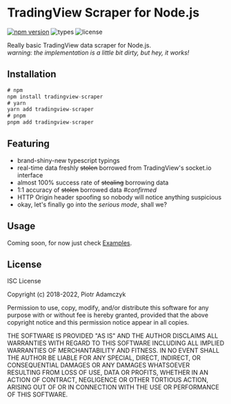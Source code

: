 # TradingView Scraper for Node.js

[![npm version](https://img.shields.io/npm/v/tradingview-scraper.svg)](https://npmjs.com/package/tradingview-scraper)
![types](https://img.shields.io/npm/types/tradingview-scraper)
![license](https://img.shields.io/npm/l/tradingview-scraper.svg)

Really basic TradingView data scraper for Node.js.  
_warning: the implementation is a little bit dirty, but hey, it works!_

## Installation

```javascript
# npm
npm install tradingview-scraper
# yarn
yarn add tradingview-scraper
# pnpm
pnpm add tradingview-scraper
```

## Featuring

- brand-shiny-new typescript typings
- real-time data freshly ~~stolen~~ borrowed from TradingView's socket.io interface
- almost 100% success rate of ~~stealing~~ borrowing data
- 1:1 accuracy of ~~stolen~~ borrowed data _#confirmed_
- HTTP Origin header spoofing so nobody will notice anything suspicious
- okay, let's finally go into the _serious mode_, shall we?

## Usage

Coming soon, for now just check [Examples](./examples).

## License

ISC License

Copyright (c) 2018-2022, Piotr Adamczyk

Permission to use, copy, modify, and/or distribute this software for any
purpose with or without fee is hereby granted, provided that the above
copyright notice and this permission notice appear in all copies.

THE SOFTWARE IS PROVIDED "AS IS" AND THE AUTHOR DISCLAIMS ALL WARRANTIES
WITH REGARD TO THIS SOFTWARE INCLUDING ALL IMPLIED WARRANTIES OF
MERCHANTABILITY AND FITNESS. IN NO EVENT SHALL THE AUTHOR BE LIABLE FOR
ANY SPECIAL, DIRECT, INDIRECT, OR CONSEQUENTIAL DAMAGES OR ANY DAMAGES
WHATSOEVER RESULTING FROM LOSS OF USE, DATA OR PROFITS, WHETHER IN AN
ACTION OF CONTRACT, NEGLIGENCE OR OTHER TORTIOUS ACTION, ARISING OUT OF
OR IN CONNECTION WITH THE USE OR PERFORMANCE OF THIS SOFTWARE.
